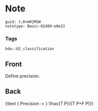 # Note
```
guid: t;D+mR}MSW
notetype: Basic-02d89-e0e22
```

### Tags
```
bda::02_classification
```

## Front
Define precision.

## Back
\(\text { Precision := } \frac{T P}{(T P+F P)}\)
